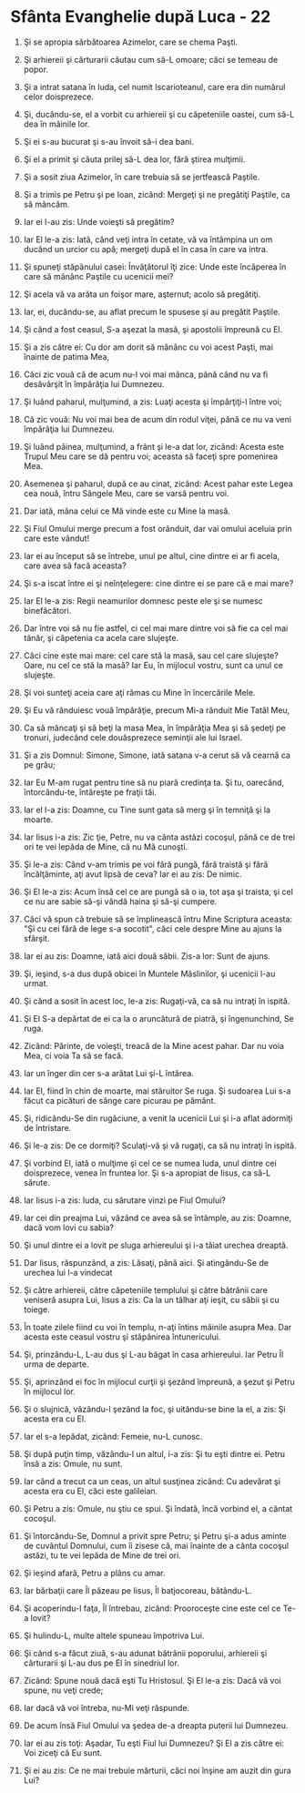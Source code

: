 # Sf&#226;nta Evanghelie dup&#259; Luca - 22

1. Şi se apropia sărbătoarea Azimelor, care se chema Paşti. 

2. Şi arhiereii şi cărturarii căutau cum să-L omoare; căci se temeau de popor. 

3. Şi a intrat satana în Iuda, cel numit Iscarioteanul, care era din numărul celor doisprezece. 

4. Şi, ducându-se, el a vorbit cu arhiereii şi cu căpeteniile oastei, cum să-L dea în mâinile lor. 

5. Şi ei s-au bucurat şi s-au învoit să-i dea bani. 

6. Şi el a primit şi căuta prilej să-L dea lor, fără ştirea mulţimii. 

7. Şi a sosit ziua Azimelor, în care trebuia să se jertfească Paştile. 

8. Şi a trimis pe Petru şi pe Ioan, zicând: Mergeţi şi ne pregătiţi Paştile, ca să mâncăm. 

9. Iar ei I-au zis: Unde voieşti să pregătim? 

10. Iar El le-a zis: Iată, când veţi intra în cetate, vă va întâmpina un om ducând un urcior cu apă; mergeţi după el în casa în care va intra. 

11. Şi spuneţi stăpânului casei: Învăţătorul îţi zice: Unde este încăperea în care să mănânc Paştile cu ucenicii mei? 

12. Şi acela vă va arăta un foişor mare, aşternut; acolo să pregătiţi. 

13. Iar, ei, ducându-se, au aflat precum le spusese şi au pregătit Paştile. 

14. Şi când a fost ceasul, S-a aşezat la masă, şi apostolii împreună cu El. 

15. Şi a zis către ei: Cu dor am dorit să mănânc cu voi acest Paşti, mai înainte de patima Mea, 

16. Căci zic vouă că de acum nu-l voi mai mânca, până când nu va fi desăvârşit în împărăţia lui Dumnezeu. 

17. Şi luând paharul, mulţumind, a zis: Luaţi acesta şi împărţiţi-l între voi; 

18. Că zic vouă: Nu voi mai bea de acum din rodul viţei, până ce nu va veni împărăţia lui Dumnezeu. 

19. Şi luând pâinea, mulţumind, a frânt şi le-a dat lor, zicând: Acesta este Trupul Meu care se dă pentru voi; aceasta să faceţi spre pomenirea Mea. 

20. Asemenea şi paharul, după ce au cinat, zicând: Acest pahar este Legea cea nouă, întru Sângele Meu, care se varsă pentru voi. 

21. Dar iată, mâna celui ce Mă vinde este cu Mine la masă. 

22. Şi Fiul Omului merge precum a fost orânduit, dar vai omului aceluia prin care este vândut! 

23. Iar ei au început să se întrebe, unul pe altul, cine dintre ei ar fi acela, care avea să facă aceasta? 

24. Şi s-a iscat între ei şi neînţelegere: cine dintre ei se pare că e mai mare? 

25. Iar El le-a zis: Regii neamurilor domnesc peste ele şi se numesc binefăcători. 

26. Dar între voi să nu fie astfel, ci cel mai mare dintre voi să fie ca cel mai tânăr, şi căpetenia ca acela care slujeşte. 

27. Căci cine este mai mare: cel care stă la masă, sau cel care slujeşte? Oare, nu cel ce stă la masă? Iar Eu, în mijlocul vostru, sunt ca unul ce slujeşte. 

28. Şi voi sunteţi aceia care aţi rămas cu Mine în încercările Mele. 

29. Şi Eu vă rânduiesc vouă împărăţie, precum Mi-a rânduit Mie Tatăl Meu, 

30. Ca să mâncaţi şi să beţi la masa Mea, în împărăţia Mea şi să şedeţi pe tronuri, judecând cele douăsprezece seminţii ale lui Israel. 

31. Şi a zis Domnul: Simone, Simone, iată satana v-a cerut să vă cearnă ca pe grâu; 

32. Iar Eu M-am rugat pentru tine să nu piară credinţa ta. Şi tu, oarecând, întorcându-te, întăreşte pe fraţii tăi. 

33. Iar el I-a zis: Doamne, cu Tine sunt gata să merg şi în temniţă şi la moarte. 

34. Iar Iisus i-a zis: Zic ţie, Petre, nu va cânta astăzi cocoşul, până ce de trei ori te vei lepăda de Mine, că nu Mă cunoşti. 

35. Şi le-a zis: Când v-am trimis pe voi fără pungă, fără traistă şi fără încălţăminte, aţi avut lipsă de ceva? Iar ei au zis: De nimic. 

36. Şi El le-a zis: Acum însă cel ce are pungă să o ia, tot aşa şi traista, şi cel ce nu are sabie să-şi vândă haina şi să-şi cumpere. 

37. Căci vă spun că trebuie să se împlinească întru Mine Scriptura aceasta: "Şi cu cei fără de lege s-a socotit", căci cele despre Mine au ajuns la sfârşit. 

38. Iar ei au zis: Doamne, iată aici două săbii. Zis-a lor: Sunt de ajuns. 

39. Şi, ieşind, s-a dus după obicei în Muntele Măslinilor, şi ucenicii l-au urmat. 

40. Şi când a sosit în acest loc, le-a zis: Rugaţi-vă, ca să nu intraţi în ispită. 

41. Şi El S-a depărtat de ei ca la o aruncătură de piatră, şi îngenunchind, Se ruga. 

42. Zicând: Părinte, de voieşti, treacă de la Mine acest pahar. Dar nu voia Mea, ci voia Ta să se facă. 

43. Iar un înger din cer s-a arătat Lui şi-L întărea. 

44. Iar El, fiind în chin de moarte, mai stăruitor Se ruga. Şi sudoarea Lui s-a făcut ca picături de sânge care picurau pe pământ. 

45. Şi, ridicându-Se din rugăciune, a venit la ucenicii Lui şi i-a aflat adormiţi de întristare. 

46. Şi le-a zis: De ce dormiţi? Sculaţi-vă şi vă rugaţi, ca să nu intraţi în ispită. 

47. Şi vorbind El, iată o mulţime şi cel ce se numea Iuda, unul dintre cei doisprezece, venea în fruntea lor. Şi s-a apropiat de Iisus, ca să-L sărute. 

48. Iar Iisus i-a zis: Iuda, cu sărutare vinzi pe Fiul Omului? 

49. Iar cei din preajma Lui, văzând ce avea să se întâmple, au zis: Doamne, dacă vom lovi cu sabia? 

50. Şi unul dintre ei a lovit pe sluga arhiereului şi i-a tăiat urechea dreaptă. 

51. Dar Iisus, răspunzând, a zis: Lăsaţi, până aici. Şi atingându-Se de urechea lui l-a vindecat 

52. Şi către arhiereii, către căpeteniile templului şi către bătrânii care veniseră asupra Lui, Iisus a zis: Ca la un tâlhar aţi ieşit, cu săbii şi cu toiege. 

53. În toate zilele fiind cu voi în templu, n-aţi întins mâinile asupra Mea. Dar acesta este ceasul vostru şi stăpânirea întunericului. 

54. Şi, prinzându-L, L-au dus şi L-au băgat în casa arhiereului. Iar Petru Îl urma de departe. 

55. Şi, aprinzând ei foc în mijlocul curţii şi şezând împreună, a şezut şi Petru în mijlocul lor. 

56. Şi o slujnică, văzându-l şezând la foc, şi uitându-se bine la el, a zis: Şi acesta era cu El. 

57. Iar el s-a lepădat, zicând: Femeie, nu-L cunosc. 

58. Şi după puţin timp, văzându-l un altul, i-a zis: Şi tu eşti dintre ei. Petru însă a zis: Omule, nu sunt. 

59. Iar când a trecut ca un ceas, un altul susţinea zicând: Cu adevărat şi acesta era cu El, căci este galileian. 

60. Şi Petru a zis: Omule, nu ştiu ce spui. Şi îndată, încă vorbind el, a cântat cocoşul. 

61. Şi întorcându-Se, Domnul a privit spre Petru; şi Petru şi-a adus aminte de cuvântul Domnului, cum îi zisese că, mai înainte de a cânta cocoşul astăzi, tu te vei lepăda de Mine de trei ori. 

62. Şi ieşind afară, Petru a plâns cu amar. 

63. Iar bărbaţii care Îl păzeau pe Iisus, Îl batjocoreau, bătându-L. 

64. Şi acoperindu-I faţa, Îl întrebau, zicând: Prooroceşte cine este cel ce Te-a lovit? 

65. Şi hulindu-L, multe altele spuneau împotriva Lui. 

66. Şi când s-a făcut ziuă, s-au adunat bătrânii poporului, arhiereii şi cărturarii şi L-au dus pe El în sinedriul lor. 

67. Zicând: Spune nouă dacă eşti Tu Hristosul. Şi El le-a zis: Dacă vă voi spune, nu veţi crede; 

68. Iar dacă vă voi întreba, nu-Mi veţi răspunde. 

69. De acum însă Fiul Omului va şedea de-a dreapta puterii lui Dumnezeu. 

70. Iar ei au zis toţi: Aşadar, Tu eşti Fiul lui Dumnezeu? Şi El a zis către ei: Voi ziceţi că Eu sunt. 

71. Şi ei au zis: Ce ne mai trebuie mărturii, căci noi înşine am auzit din gura Lui? 


